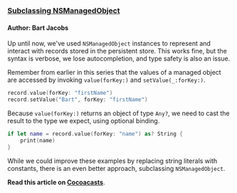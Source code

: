 ### [Subclassing NSManagedObject](https://cocoacasts.com/subclassing-nsmanagedobject-core-data/)

#### Author: Bart Jacobs

Up until now, we've used `NSManagedObject` instances to represent and interact with records stored in the persistent store. This works fine, but the syntax is verbose, we lose autocompletion, and type safety is also an issue.

Remember from earlier in this series that the values of a managed object are accessed by invoking `value(forKey:)` and `setValue(_:forKey:)`.

```swift
record.value(forKey: "firstName")
record.setValue("Bart", forKey: "firstName")
```

Because `value(forKey:)` returns an object of type `Any?`, we need to cast the result to the type we expect, using optional binding.

```swift
if let name = record.value(forKey: "name") as? String {
    print(name)
}
```

While we could improve these examples by replacing string literals with constants, there is an even better approach, subclassing `NSManagedObject`.

**Read this article on [Cocoacasts](https://cocoacasts.com/subclassing-nsmanagedobject-core-data/)**.
